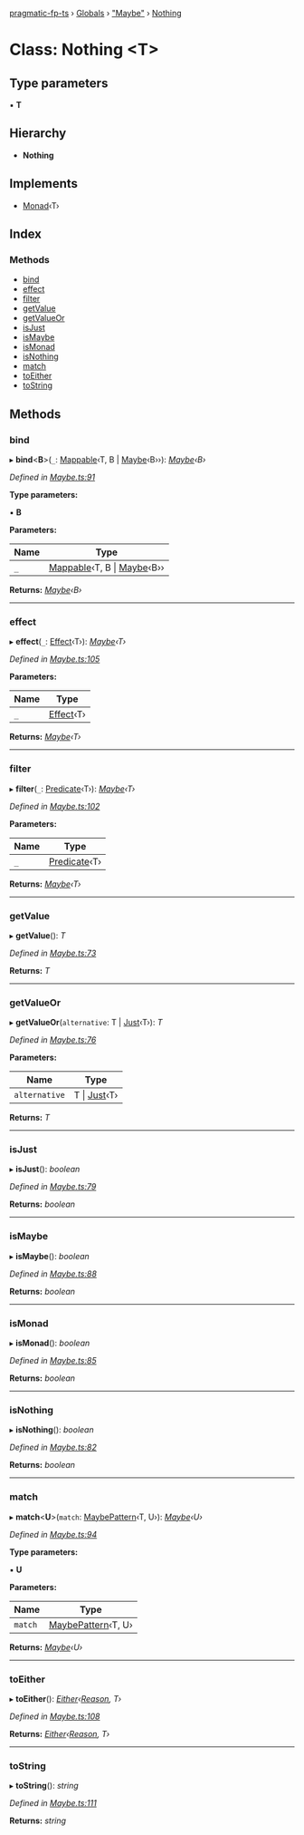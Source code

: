 [pragmatic-fp-ts](../README.md) › [Globals](../globals.md) › ["Maybe"](../modules/_maybe_.md) › [Nothing](_maybe_.nothing.md)

# Class: Nothing <**T**>

## Type parameters

▪ **T**

## Hierarchy

* **Nothing**

## Implements

* [Monad](_monad_.monad.md)‹T›

## Index

### Methods

* [bind](_maybe_.nothing.md#bind)
* [effect](_maybe_.nothing.md#effect)
* [filter](_maybe_.nothing.md#filter)
* [getValue](_maybe_.nothing.md#getvalue)
* [getValueOr](_maybe_.nothing.md#getvalueor)
* [isJust](_maybe_.nothing.md#isjust)
* [isMaybe](_maybe_.nothing.md#ismaybe)
* [isMonad](_maybe_.nothing.md#ismonad)
* [isNothing](_maybe_.nothing.md#isnothing)
* [match](_maybe_.nothing.md#match)
* [toEither](_maybe_.nothing.md#toeither)
* [toString](_maybe_.nothing.md#tostring)

## Methods

###  bind

▸ **bind**<**B**>(`_`: [Mappable](../modules/_types_.md#mappable)‹T, B | [Maybe](../modules/_maybe_.md#maybe)‹B››): *[Maybe](../modules/_maybe_.md#maybe)‹B›*

*Defined in [Maybe.ts:91](https://github.com/hermann-p/pragmatic-fp-ts/blob/bab22d3/src/Maybe.ts#L91)*

**Type parameters:**

▪ **B**

**Parameters:**

Name | Type |
------ | ------ |
`_` | [Mappable](../modules/_types_.md#mappable)‹T, B &#124; [Maybe](../modules/_maybe_.md#maybe)‹B›› |

**Returns:** *[Maybe](../modules/_maybe_.md#maybe)‹B›*

___

###  effect

▸ **effect**(`_`: [Effect](../modules/_types_.md#effect)‹T›): *[Maybe](../modules/_maybe_.md#maybe)‹T›*

*Defined in [Maybe.ts:105](https://github.com/hermann-p/pragmatic-fp-ts/blob/bab22d3/src/Maybe.ts#L105)*

**Parameters:**

Name | Type |
------ | ------ |
`_` | [Effect](../modules/_types_.md#effect)‹T› |

**Returns:** *[Maybe](../modules/_maybe_.md#maybe)‹T›*

___

###  filter

▸ **filter**(`_`: [Predicate](../modules/_types_.md#predicate)‹T›): *[Maybe](../modules/_maybe_.md#maybe)‹T›*

*Defined in [Maybe.ts:102](https://github.com/hermann-p/pragmatic-fp-ts/blob/bab22d3/src/Maybe.ts#L102)*

**Parameters:**

Name | Type |
------ | ------ |
`_` | [Predicate](../modules/_types_.md#predicate)‹T› |

**Returns:** *[Maybe](../modules/_maybe_.md#maybe)‹T›*

___

###  getValue

▸ **getValue**(): *T*

*Defined in [Maybe.ts:73](https://github.com/hermann-p/pragmatic-fp-ts/blob/bab22d3/src/Maybe.ts#L73)*

**Returns:** *T*

___

###  getValueOr

▸ **getValueOr**(`alternative`: T | [Just](_maybe_.just.md)‹T›): *T*

*Defined in [Maybe.ts:76](https://github.com/hermann-p/pragmatic-fp-ts/blob/bab22d3/src/Maybe.ts#L76)*

**Parameters:**

Name | Type |
------ | ------ |
`alternative` | T &#124; [Just](_maybe_.just.md)‹T› |

**Returns:** *T*

___

###  isJust

▸ **isJust**(): *boolean*

*Defined in [Maybe.ts:79](https://github.com/hermann-p/pragmatic-fp-ts/blob/bab22d3/src/Maybe.ts#L79)*

**Returns:** *boolean*

___

###  isMaybe

▸ **isMaybe**(): *boolean*

*Defined in [Maybe.ts:88](https://github.com/hermann-p/pragmatic-fp-ts/blob/bab22d3/src/Maybe.ts#L88)*

**Returns:** *boolean*

___

###  isMonad

▸ **isMonad**(): *boolean*

*Defined in [Maybe.ts:85](https://github.com/hermann-p/pragmatic-fp-ts/blob/bab22d3/src/Maybe.ts#L85)*

**Returns:** *boolean*

___

###  isNothing

▸ **isNothing**(): *boolean*

*Defined in [Maybe.ts:82](https://github.com/hermann-p/pragmatic-fp-ts/blob/bab22d3/src/Maybe.ts#L82)*

**Returns:** *boolean*

___

###  match

▸ **match**<**U**>(`match`: [MaybePattern](../modules/_maybe_.md#maybepattern)‹T, U›): *[Maybe](../modules/_maybe_.md#maybe)‹U›*

*Defined in [Maybe.ts:94](https://github.com/hermann-p/pragmatic-fp-ts/blob/bab22d3/src/Maybe.ts#L94)*

**Type parameters:**

▪ **U**

**Parameters:**

Name | Type |
------ | ------ |
`match` | [MaybePattern](../modules/_maybe_.md#maybepattern)‹T, U› |

**Returns:** *[Maybe](../modules/_maybe_.md#maybe)‹U›*

___

###  toEither

▸ **toEither**(): *[Either](../modules/_either_.md#either)‹[Reason](../modules/_either_.md#reason), T›*

*Defined in [Maybe.ts:108](https://github.com/hermann-p/pragmatic-fp-ts/blob/bab22d3/src/Maybe.ts#L108)*

**Returns:** *[Either](../modules/_either_.md#either)‹[Reason](../modules/_either_.md#reason), T›*

___

###  toString

▸ **toString**(): *string*

*Defined in [Maybe.ts:111](https://github.com/hermann-p/pragmatic-fp-ts/blob/bab22d3/src/Maybe.ts#L111)*

**Returns:** *string*
